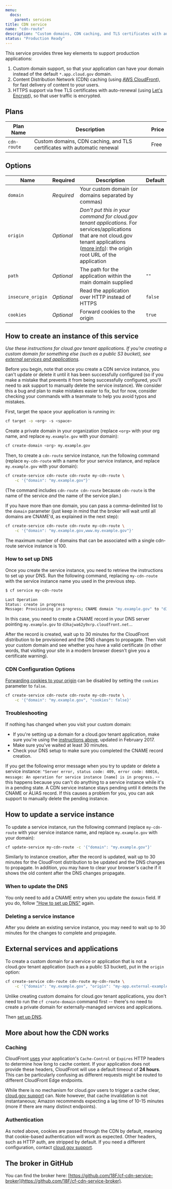 ```yaml
---
menu:
  docs:
    parent: services
title: CDN service
name: "cdn-route"
description: "Custom domains, CDN caching, and TLS certificates with automatic renewal"
status: "Production Ready"
---
```


This service provides three key elements to support production applications:

1. Custom domain support, so that your application can have your domain instead of the default `*.app.cloud.gov` domain.
2. Content Distribution Network (CDN) caching (using [AWS CloudFront](https://aws.amazon.com/cloudfront/)), for fast delivery of content to your users.
3. HTTPS support via free TLS certificates with auto-renewal (using [Let's Encrypt](https://letsencrypt.org/)), so that user traffic is encrypted.

## Plans

Plan Name | Description | Price
--------- | ----------- | -----
`cdn-route` | Custom domains, CDN caching, and TLS certificates with automatic renewal | Free

## Options

Name | Required | Description | Default
--- | --- | --- | ---
`domain` | *Required* | Your custom domain (or domains separated by commas) |
`origin` | *Optional* | *Don't put this in your command for cloud.gov tenant applications.* For services/applications that are not cloud.gov tenant applications ([more info](#external-services-and-applications)): the origin root URL of the application |
`path` | *Optional* | The path for the application within the main domain supplied | `""`
`insecure_origin` | *Optional* | Read the application over HTTP instead of HTTPS | `false`
`cookies` | *Optional* | Forward cookies to the origin | `true`

## How to create an instance of this service

*Use these instructions for cloud.gov tenant applications. If you're creating a custom domain for something else (such as a public S3 bucket), see [external services and applications](#external-services-and-applications).*

Before you begin, note that once you create a CDN service instance, you can't update or delete it until it has been successfully configured (so if you make a mistake that prevents it from being successfully configured, you'll need to ask support to manually delete the service instance). We consider this a bug and plan to make mistakes easier to fix, but for now, consider checking your commands with a teammate to help you avoid typos and mistakes.

First, target the space your application is running in:

```bash
cf target -o <org> -s <space>
```

Create a private domain in your organization (replace `<org>` with your org name, and replace `my.example.gov` with your domain):

```bash
cf create-domain <org> my.example.gov
```

Then, to create a `cdn-route` service instance, run the following command (replace `my-cdn-route` with a name for your service instance, and replace `my.example.gov` with your domain):

```bash
cf create-service cdn-route cdn-route my-cdn-route \
    -c '{"domain": "my.example.gov"}'
```

(The command includes `cdn-route cdn-route` because `cdn-route` is the name of the service *and* the name of the service plan.)

If you have more than one domain, you can pass a comma-delimited list to the `domain` parameter (just keep in mind that the broker will wait until all domains are CNAME'd, as explained in the next step):

```bash
cf create-service cdn-route cdn-route my-cdn-route \
    -c '{"domain": "my.example.gov,www.my.example.gov"}'
```

The maximum number of domains that can be associated with a single cdn-route service instance is 100.

### How to set up DNS

Once you create the service instance, you need to retrieve the instructions to set up your DNS. Run the following command, replacing `my-cdn-route` with the service instance name you used in the previous step.

```bash
$ cf service my-cdn-route

Last Operation
Status: create in progress
Message: Provisioning in progress; CNAME domain "my.example.gov" to "d3kajwa62y9xrp.cloudfront.net."
```

In this case, you need to create a CNAME record in your DNS server pointing `my.example.gov` to `d3kajwa62y9xrp.cloudfront.net.`.

After the record is created, wait up to 30 minutes for the CloudFront distribution to be provisioned and the DNS changes to propagate. Then visit your custom domain and see whether you have a valid certificate (in other words, that visiting your site in a modern browser doesn't give you a certificate warning).

### CDN Configuration Options

[Forwarding cookies to your origin](http://docs.aws.amazon.com/AmazonCloudFront/latest/DeveloperGuide/Cookies.html) can be disabled by setting the `cookies` parameter to `false`.

```bash
cf create-service cdn-route cdn-route my-cdn-route \
    -c '{"domain": "my.example.gov", "cookies": false}'
```

### Troubleshooting

If nothing has changed when you visit your custom domain:

* If you're setting up a domain for a cloud.gov tenant application, make sure you're using the [instructions above](#how-to-create-an-instance-of-this-service), updated in February 2017.
* Make sure you've waited at least 30 minutes.
* Check your DNS setup to make sure you completed the CNAME record creation.

If you get the following error message when you try to update or delete a service instance: `"Server error, status code: 409, error code: 60016, message: An operation for service instance [name] is in progress.` -- this happens because you can't do anything to a service instance while it's in a pending state. A CDN service instance stays pending until it detects the CNAME or ALIAS record. If this causes a problem for you, you can ask support to manually delete the pending instance.

## How to update a service instance

To update a service instance, run the following command (replace `my-cdn-route` with your service instance name, and replace `my.example.gov` with your domain):

```bash
cf update-service my-cdn-route -c '{"domain": "my.example.gov"}'
```

Similarly to instance creation, after the record is updated, wait up to
30 minutes for the CloudFront distribution to be updated and the DNS changes
to propagate. In addition, you may have to clear your browser's cache if it
shows the old content after the DNS changes propagate.

### When to update the DNS

You only need to add a CNAME entry when you update the `domain`
field. If you do, follow ["How to set up DNS"](#how-to-set-up-dns) again.

### Deleting a service instance

After you delete an existing service instance, you may need to wait up to 30 minutes for the changes to complete and propagate.

## External services and applications

To create a custom domain for a service or application that is not a cloud.gov tenant application (such as a public S3 bucket), put in the `origin` option:

```bash
cf create-service cdn-route cdn-route my-cdn-route \
    -c '{"domain": "my.example.gov", "origin": "my-app.external-example.gov"}'
```

Unlike creating custom domains for cloud.gov tenant applications, you don't need to run the `cf create-domain` command first -- there's no need to create a private domain for externally-managed services and applications.

Then [set up DNS](#how-to-set-up-dns).

## More about how the CDN works

### Caching

CloudFront [uses](http://docs.aws.amazon.com/AmazonCloudFront/latest/DeveloperGuide/Expiration.html)
your application's `Cache-Control` or `Expires` HTTP headers to determine how
long to cache content. If your application does not provide these headers,
CloudFront will use a default timeout of **24 hours**. This can be
particularly confusing as different requests might be routed to different
CloudFront Edge endpoints.

While there is no mechanism for cloud.gov users to trigger a cache clear, 
[cloud.gov support](/help/) can. Note however, that cache invalidation is not
instantaneous; Amazon recommends expecting a lag time of 10-15 minutes (more if there are
many distinct endpoints).

### Authentication

As noted above, cookies are passed through the CDN by default, meaning that
cookie-based authentication will work as expected. Other headers, such as HTTP
auth, are stripped by default. If you need a different configuration, contact [cloud.gov support](/help/).

## The broker in GitHub

You can find the broker here: [https://github.com/18F/cf-cdn-service-broker](https://github.com/18F/cf-cdn-service-broker).
